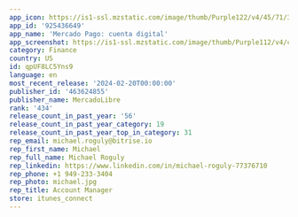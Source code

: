 ```yaml
---
app_icon: https://is1-ssl.mzstatic.com/image/thumb/Purple122/v4/45/71/33/457133ec-beec-2a94-a46f-8e9baf866848/App_Icon-1x_U007emarketing-0-5-0-85-220.png/1024x1024bb.png
app_id: '925436649'
app_name: 'Mercado Pago: cuenta digital'
app_screenshot: https://is1-ssl.mzstatic.com/image/thumb/Purple112/v4/c7/c3/09/c7c3094c-cac6-7b9f-f666-beb13d9a87f2/b1ae8c98-bb9f-40e0-a5b8-e40f025b6252_0_-_Hispanos_-_6.5_-_Store_MP.jpg/1242x2688bb.png
category: Finance
country: US
id: qpUF8LC5Yns9
language: en
most_recent_release: '2024-02-20T00:00:00'
publisher_id: '463624855'
publisher_name: MercadoLibre
rank: '434'
release_count_in_past_year: '56'
release_count_in_past_year_category: 19
release_count_in_past_year_top_in_category: 31
rep_email: michael.roguly@bitrise.io
rep_first_name: Michael
rep_full_name: Michael Roguly
rep_linkedin: https://www.linkedin.com/in/michael-roguly-77376710
rep_phone: +1 949-233-3404
rep_photo: michael.jpg
rep_title: Account Manager
store: itunes_connect
---
```

